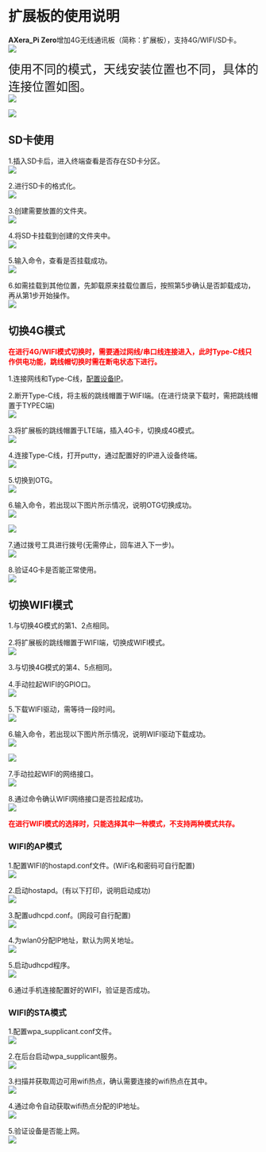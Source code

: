 # 扩展板的使用说明

**AXera_Pi Zero**增加4G无线通讯板（简称：扩展板），支持4G/WIFI/SD卡。<br />
![](./media/board/board_1.png)

<font size="5">使用不同的模式，天线安装位置也不同，具体的连接位置如图。</font><br />
![](./media/board/board_2.jpg)

![](./media/board/board_3.jpg)

## SD卡使用

1.插入SD卡后，进入终端查看是否存在SD卡分区。<br />
![](./media/board/SD/sd_1.png)

2.进行SD卡的格式化。<br />
![](./media/board/SD/sd_2.png)

3.创建需要放置的文件夹。<br />
![](./media/board/SD/sd_3.jpg)

4.将SD卡挂载到创建的文件夹中。<br />
![](./media/board/SD/sd_4.png)

5.输入命令，查看是否挂载成功。<br />
![](./media/board/SD/sd_5.jpg)

6.如需挂载到其他位置，先卸载原来挂载位置后，按照第5步确认是否卸载成功，再从第1步开始操作。<br />
![](./media/board/SD/sd_6.png)

## 切换4G模式

<font color="red"><b>在进行4G/WIFI模式切换时，需要通过网线/串口线连接进入，此时Type-C线只作供电功能，跳线帽切换时需在断电状态下进行。</font></b>

1.连接网线和Type-C线，<a href="https://axera-pi-zero-docs-cn.readthedocs.io/zh-cn/latest/doc_guide_faq.html">配置设备IP</a>。

2.断开Type-C线，将主板的跳线帽置于WIFI端。(在进行烧录下载时，需把跳线帽置于TYPEC端)<br />
![](./media/board/4G/board_6.jpg)

3.将扩展板的跳线帽置于LTE端，插入4G卡，切换成4G模式。<br />
![](./media/board/4G/board_7.jpg)

4.连接Type-C线，打开putty，通过配置好的IP进入设备终端。<br />
![](./media/board/4G/board_8.jpg)

5.切换到OTG。<br />
![](./media/board/4G/board_2.jpg)

6.输入命令，若出现以下图片所示情况，说明OTG切换成功。<br />
![](./media/board/4G/board_3.jpg)

![](./media/board/4G/board_4.jpg)

7.通过拨号工具进行拨号(无需停止，回车进入下一步)。<br />
![](./media/board/4G/board_5.png)

8.验证4G卡是否能正常使用。<br />
![](./media/board/4G/board_9.jpg)

## 切换WIFI模式

1.与切换4G模式的第1、2点相同。<br />

2.将扩展板的跳线帽置于WIFI端，切换成WIFI模式。<br />
![](./media/board/wifi/wifi_1.jpg)

3.与切换4G模式的第4、5点相同。<br />

4.手动拉起WIFI的GPIO口。<br />
![](./media/board/wifi/wifi_8.png)

5.下载WIFI驱动，需等待一段时间。<br />
![](./media/board/wifi/wifi_2.jpg)

6.输入命令，若出现以下图片所示情况，说明WIFI驱动下载成功。<br />
![](./media/board/wifi/wifi_3.png)

![](./media/board/wifi/wifi_4.jpg)

7.手动拉起WIFI的网络接口。<br />
![](./media/board/wifi/wifi_5.jpg)

8.通过命令确认WIFI网络接口是否拉起成功。<br />
![](./media/board/wifi/wifi_6.jpg)

<font color="red"><b>在进行WIFI模式的选择时，只能选择其中一种模式，不支持两种模式共存。</font></b>

### WIFI的AP模式

1.配置WIFI的hostapd.conf文件。(WiFi名和密码可自行配置)<br />
![](./media/board/wifi/AP/ap_1.png)

2.启动hostapd。(有以下打印，说明启动成功)<br />
![](./media/board/wifi/AP/ap_2.png)

3.配置udhcpd.conf。(网段可自行配置)<br />
![](./media/board/wifi/AP/ap_3.jpg)

4.为wlan0分配IP地址，默认为网关地址。<br />
![](./media/board/wifi/AP/ap_4.jpg)

5.启动udhcpd程序。<br />
![](./media/board/wifi/AP/ap_5.jpg)

6.通过手机连接配置好的WIFI，验证是否成功。<br />


### WIFI的STA模式

1.配置wpa_supplicant.conf文件。<br />
![](./media/board/wifi/STA/sta_1.jpg)

2.在后台启动wpa_supplicant服务。<br />
![](./media/board/wifi/STA/sta_2.png)

3.扫描并获取周边可用wifi热点，确认需要连接的wifi热点在其中。<br />
![](./media/board/wifi/STA/sta_3.jpg)

4.通过命令自动获取wifi热点分配的IP地址。<br />
![](./media/board/wifi/STA/sta_4.jpg)

5.验证设备是否能上网。<br />
![](./media/board/wifi/STA/sta_5.jpg)


